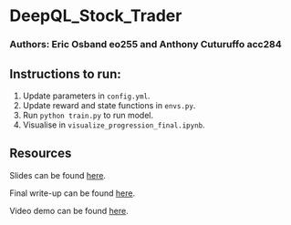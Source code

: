 # DeepQL_Stock_Trader
### Authors: Eric Osband eo255 and Anthony Cuturuffo acc284

## Instructions to run:
1. Update parameters in `config.yml`.
2. Update reward and state functions in `envs.py`.
3. Run ```python train.py``` to run model.
4. Visualise in `visualize_progression_final.ipynb`.

## Resources
Slides can be found [here](https://docs.google.com/presentation/d/1Q84t5eVPwABM1SjwKOw3sKBPMemFsgGI5FiwHCm1H68/edit?usp=sharing).

Final write-up can be found [here](https://docs.google.com/document/d/1LKwiiX6Rkt8dLHhYsvgPNYHCfy9ypaxsP5KRUGZoWzk/edit?usp=sharing).

Video demo can be found [here](https://youtu.be/WGrcPwOmUfI).
